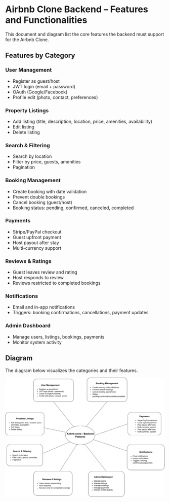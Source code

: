 # Airbnb Clone Backend – Features and Functionalities

This document and diagram list the core features the backend must support for the Airbnb Clone.

## Features by Category

### User Management
- Register as guest/host
- JWT login (email + password)
- OAuth (Google/Facebook)
- Profile edit (photo, contact, preferences)

### Property Listings
- Add listing (title, description, location, price, amenities, availability)
- Edit listing
- Delete listing

### Search & Filtering
- Search by location
- Filter by price, guests, amenities
- Pagination

### Booking Management
- Create booking with date validation
- Prevent double bookings
- Cancel booking (guest/host)
- Booking status: pending, confirmed, canceled, completed

### Payments
- Stripe/PayPal checkout
- Guest upfront payment
- Host payout after stay
- Multi-currency support

### Reviews & Ratings
- Guest leaves review and rating
- Host responds to review
- Reviews restricted to completed bookings

### Notifications
- Email and in-app notifications
- Triggers: booking confirmations, cancellations, payment updates

### Admin Dashboard
- Manage users, listings, bookings, payments
- Monitor system activity

## Diagram

The diagram below visualizes the categories and their features.

![Features and Functionalities Diagram](./features.drawio.png)
